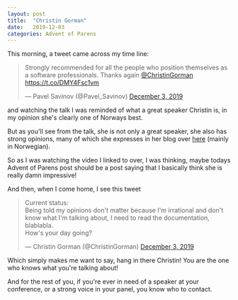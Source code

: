 ```yaml
---
layout: post
title:  "Christin Gorman"
date:   2019-12-03
categories: Advent of Parens
---
```


This morning, a tweet came across my time line:
<blockquote class="twitter-tweet">
<p lang="en" dir="ltr">
Strongly recommended for all the people who position themselves as a software professionals. Thanks again 
<a href="https://twitter.com/ChristinGorman?ref_src=twsrc%5Etfw">@ChristinGorman</a> 
<a href="https://t.co/DMY4Fsc1vm">https://t.co/DMY4Fsc1vm</a>
</p>
&mdash; Pavel Savinov (@Pavel_Savinov) 
<a href="https://twitter.com/Pavel_Savinov/status/1201754123055570944?ref_src=twsrc%5Etfw">December 3, 2019</a>
</blockquote>
and watching the talk I was reminded of what a great speaker Christin is, in my opinion she's clearly one of Norways best.

But as you'll see from the talk, she is not only a great speaker, she also has strong opinions, many of which she expresses
in her blog over [here](https://qristin.wordpress.com) (mainly in Norwegian).

So as I was watching the video I linked to over, I was thinking, maybe todays Advent of Parens post should be a post
saying that I basically think she is really damn impressive!

And then, when I come home, I see this tweet

<blockquote class="twitter-tweet">
<p lang="en" dir="ltr">
Current status:
<br>
Being told my opinions don&#39;t matter because I&#39;m irrational and don&#39;t know what I&#39;m talking about,
I need to read the documentation, blablabla.<br>How&#39;s your day going?
</p>
&mdash; Christin Gorman (@ChristinGorman) 
<a href="https://twitter.com/ChristinGorman/status/1201866960172134400?ref_src=twsrc%5Etfw">December 3, 2019</a>
</blockquote>

Which simply makes me want to say, hang in there Christin! You are the one who knows what you're talking about!

And for the rest of you, if you're ever in need of a speaker at your conference, or a strong voice in your panel, 
you know who to contact.


